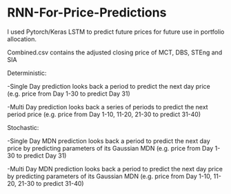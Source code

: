 # RNN-For-Price-Predictions
I used Pytorch/Keras LSTM to predict future prices for future use in portfolio allocation.

Combined.csv contains the adjusted closing price of MCT, DBS, STEng and SIA

Deterministic:

-Single Day prediction looks back a period to predict the next day price (e.g. price from Day 1-30 to predict Day 31)

-Multi Day prediction looks back a series of periods to predict the next period price (e.g. price from Day 1-10, 11-20, 21-30 to predict 31-40)

Stochastic:

-Single Day MDN prediction looks back a period to predict the next day price by predicting parameters of its Gaussian MDN (e.g. price from Day 1-30 to predict Day 31)

-Multi Day MDN prediction looks back a period to predict the next day price by predicting parameters of its Gaussian MDN (e.g. price from Day 1-10, 11-20, 21-30 to predict 31-40)
